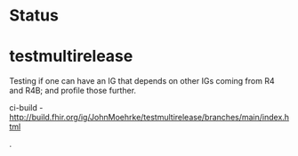 # Status



# testmultirelease


Testing if one can have an IG that depends on other IGs coming from R4 and R4B; and profile those further.

ci-build - http://build.fhir.org/ig/JohnMoehrke/testmultirelease/branches/main/index.html

.

